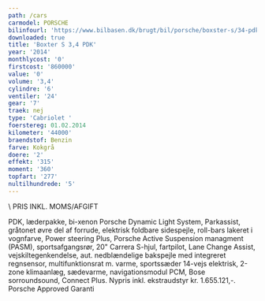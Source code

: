 ```yaml
---
path: /cars
carmodel: PORSCHE
bilinfourl: 'https://www.bilbasen.dk/brugt/bil/porsche/boxster-s/34-pdk-2d/4209264'
downloaded: true
title: 'Boxter S 3,4 PDK'
year: '2014'
monthlycost: '0'
firstcost: '860000'
value: '0'
volume: '3,4'
cylindre: '6'
ventiler: '24'
gear: '7'
traek: nej
type: 'Cabriolet '
foerstereg: 01.02.2014
kilometer: '44000'
braendstof: Benzin
farve: Kokgrå
doere: '2'
effekt: '315'
moment: '360'
topfart: '277'
nultilhundrede: '5'
---
```

\    PRIS INKL. MOMS/AFGIFT 

PDK, læderpakke, bi-xenon Porsche Dynamic Light System, Parkassist, gråtonet øvre del af forrude, elektrisk foldbare sidespejle, roll-bars lakeret i vognfarve, Power steering Plus, Porsche Active Suspension managment (PASM), sportsafgangsrør, 20" Carrera S-hjul, fartpilot, Lane Change Assist, vejskiltegenkendelse, aut. nedblændelige bakspejle med integreret regnsensor, multifunktionsrat m. varme, sportssæder 14-vejs elektrisk, 2-zone klimaanlæg, sædevarme, navigationsmodul PCM, Bose sorroundsound, Connect Plus. Nypris inkl. ekstraudstyr kr. 1.655.121,-. Porsche Approved Garanti
